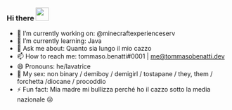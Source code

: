 ### Hi there <img src="https://raw.githubusercontent.com/MartinHeinz/MartinHeinz/master/wave.gif" width="30px">


- 🔭 I’m currently working on: @minecraftexperienceserv
- 🌱 I’m currently learning: Java
- 💬 Ask me about: Quanto sia lungo il mio cazzo
- 📫 How to reach me: tommaso.benatti#0001 | me@tommasobenatti.dev
- 😄 Pronouns: he/lavatrice
- 🧱 My sex: non binary / demiboy / demigirl / tostapane / they, them / forchetta /diocane / procoddio
- ⚡ Fun fact: Mia madre mi bullizza perché ho il cazzo sotto la media nazionale 😢
